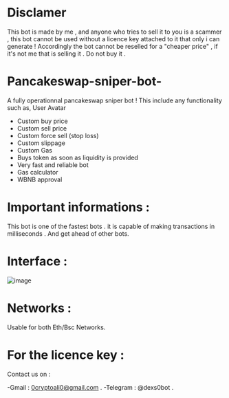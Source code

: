 # Disclamer 
This bot is made by me , and anyone who tries to sell it to you is a scammer , this bot cannot be used without a licence key attached to it that only i can generate ! 
Accordingly the bot cannot be reselled for a "cheaper price" , if it's not me that is selling it . Do not buy it .

# Pancakeswap-sniper-bot-


A fully operationnal pancakeswap sniper bot !
This include any functionality such as,
User Avatar
- Custom buy price
- Custom sell price
- Custom force sell (stop loss)
- Custom slippage
- Custom Gas
- Buys token as soon as liquidity is provided
- Very fast and reliable bot 
- Gas calculator 
- WBNB approval 
# Important informations : 
This bot is one of the fastest bots . it is capable of making transactions in milliseconds . And get ahead of other bots. 
# Interface :
![image](https://user-images.githubusercontent.com/84985811/128026508-28c594d8-daee-4618-895a-7528af4ad7e9.png)
# Networks :
Usable for both Eth/Bsc Networks.
# For the licence key :
Contact us on :


-Gmail : 0cryptoali0@gmail.com .
-Telegram : @dexs0bot .
